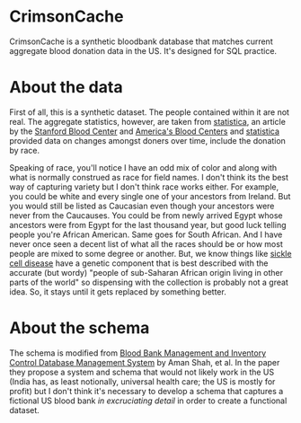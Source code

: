 # CrimsonCache
CrimsonCache is a synthetic bloodbank database that matches current aggregate blood donation data in the US. It's designed for SQL practice.

# About the data
First of all, this is a synthetic dataset. The people contained within it are not real. The aggregate statistics, however, are taken from [statistica](https://www.statista.com/topics/7512/blood-donation-in-the-us/), an article by the [Stanford Blood Center](https://stanfordbloodcenter.org/products-and-services/) and [America's Blood Centers](https://americasblood.org/statistics_guide/) and [statistica](https://www.statista.com/statistics/1203831/blood-type-distribution-us-by-ethnicity/) provided data on changes amongst doners over time, include the donation by race.

Speaking of race, you'll notice I have an odd mix of color and along with what is normally construed as race for field names. I don't think its the best way of capturing variety but I don't think race works either. For example, you could be white and every single one of your ancestors from Ireland. But you would still be listed as Caucasian even though your ancestors were never from the Caucauses. You could be from newly arrived Egypt whose ancestors were from Egypt for the last thousand year, but good luck telling people you're African American. Same goes for South African. And I have never once seen a decent list of what all the races should be or how most people are mixed to some degree or another. But, we know things like [sickle cell disease](https://en.wikipedia.org/wiki/Sickle_cell_disease) have a genetic component that is best described with the accurate (but wordy) "people of sub-Saharan African origin living in other parts of the world" so dispensing with the collection is probably not a great idea. So, it stays until it gets replaced by something better.

# About the schema
The schema is modified from [Blood Bank Management and Inventory Control Database
Management System](https://pdf.sciencedirectassets.com/280203/1-s2.0-S1877050921X0021X/1-s2.0-S187705092102500X/main.pdf?X-Amz-Security-Token=IQoJb3JpZ2luX2VjEEsaCXVzLWVhc3QtMSJIMEYCIQCbPa%2FKD0yl%2FqfFXImAfHxvvJ10GkQZ4kU8Djp93OhI0QIhAM9FkMegvsdFiS9V7Os9RmY6DY1mxpMvBfi%2Bu3im4JxLKrwFCPT%2F%2F%2F%2F%2F%2F%2F%2F%2F%2FwEQBRoMMDU5MDAzNTQ2ODY1Igz52eAhDo3%2BkWWpqkAqkAUvJeLo8rTB2vA7aYr%2F%2BbSOfmeMbM3piqMmBeuf5pz7eeTEIAw6ukFT8%2BxVQZzH8fFSdOYxpRchv67VBxl%2BK53F6PoFw%2FnkHDrceNW9gw60ra7kr13pMmlK1LyTlfQ3otk6keIhz1aNA3Yi0KfrWhdtbJ5abvF237t81XaqOa3H2t6ZnHj0uspSfXzKwClQ%2FHL132nADZj1mgRvkXT5sH8wQKdOHJu%2FQUPDR1oJyK2Esd%2BzLfzkjRDNoLlIWNbr2L1qIvSTEQ5RkvxU1eMgrKBr2J1LqTFzQt6ih95DBP531%2B3kqycsQSQRWdzuIfSeJP6Xye9KsZmctsIfC1YATBzL8uzknLNpVSiFwFoL54zblc30y9Ycue4KZ38WqxD2eOxj6jZgJv1xlQE%2FB6ozIP1ZE%2FU%2BOEYIKEnB9vwEEn46muXKalV2XSIGko33zI3jVIRbjMjC2FfDTf7tGTzjj4ptOBdfz%2BYWIpBkpugR%2Fdi5Na6rjcc3qMJr0%2BvQsJV611L9FiADH6DNQvbDM326GyCkjjB4NeqH5D0m8U7dS6uFb%2Ba4vhcr3BbmM1Wo1ClzYSz899QBpeS6gDUhYOTIKcZCRaIL5hsEzdnvns%2FyI1UJiWWb0lMMmLAoGZF%2BcIkao92rSJuSjGsnGcSeOJVJXXyJjlyKXFpecvAuDOxcXWkGMb%2B7WOanMEXzj1dh%2FpYi749ONO1QuI8Uihfes318VmTyKUxwoo%2FgNQkuV3BHPpDtExtDniYPhTM5wvRayLu3CqgOhlqusQspgOlw45yISRvX33R5%2BscgftptldU6ksB%2BxYKOchiZ%2FDWOfGXXgxMSNi1Fd%2BJINZoVpO4rV2BYSNzb2vcU94o4hhNUw446UaNP6jD84PazBjqwAdysiw9eiHLss7Un0elcb%2FF%2Ftvde1Y96Fix0lWz%2FLYanTRe7B%2BB%2BfNv3hGqJT1OLLgNUdpnw5IV5NynaE4NYpgNsTwRJGfUx2kGhQaRS5RGBHFyiiWeuBzS5sW1B1u8F6jpneSIdEk0bYA2Ffw0RDbiOZluKzocGV3DsL0UpUYszuxM04%2FVqAneghKMcj1p42KpSCIUynIJIPn6bRzyrySk4Z02%2BT1yb4GDRMey2yxD7&X-Amz-Algorithm=AWS4-HMAC-SHA256&X-Amz-Date=20240627T192713Z&X-Amz-SignedHeaders=host&X-Amz-Expires=300&X-Amz-Credential=ASIAQ3PHCVTYR5RUENMT%2F20240627%2Fus-east-1%2Fs3%2Faws4_request&X-Amz-Signature=bfb2aa5fb529b983273e649463fc2b7d51e83f6318890809d61534cf33ee48f3&hash=1614cd609439309b59eb542a12c1f86cbfe8a743cec3ff97ac7f1dde70ce769b&host=68042c943591013ac2b2430a89b270f6af2c76d8dfd086a07176afe7c76c2c61&pii=S187705092102500X&tid=spdf-9aaf8be1-e624-4a65-9eda-ce7b95bec271&sid=31cac7c213efd943e58a47b4e8a2d377183cgxrqa&type=client&tsoh=d3d3LnNjaWVuY2VkaXJlY3QuY29t&ua=16165b5b06530b5457&rr=89a7d549a8473b38&cc=us) by Aman Shah, et al. In the paper they propose a system and schema that would not likely work in the US (India has, as least notionally, universal health care; the US is mostly for profit) but I don't think it's necessary to develop a schema that captures a fictional US blood bank *in excruciating detail* in order to create a functional dataset.




